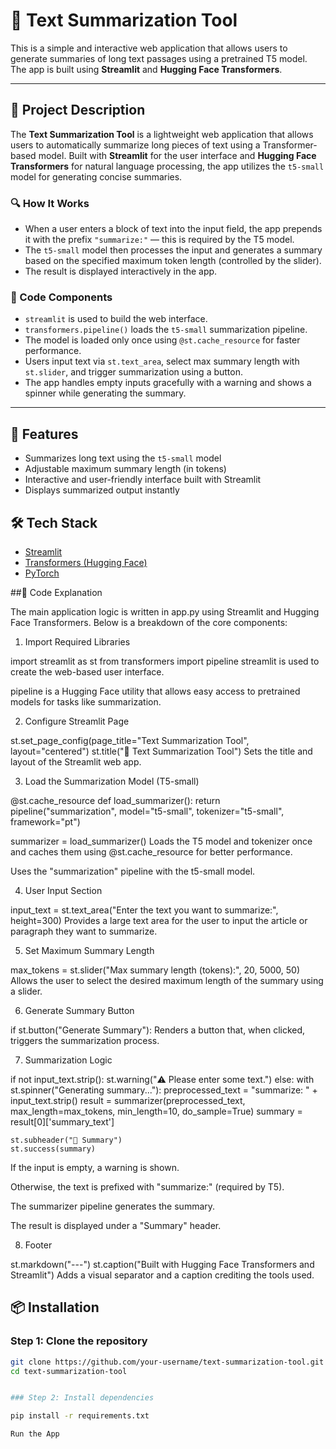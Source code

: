 # 📝 Text Summarization Tool

This is a simple and interactive web application that allows users to generate summaries of long text passages using a pretrained T5 model. The app is built using **Streamlit** and **Hugging Face Transformers**.

---

## 📖 Project Description

The **Text Summarization Tool** is a lightweight web application that allows users to automatically summarize long pieces of text using a Transformer-based model. Built with **Streamlit** for the user interface and **Hugging Face Transformers** for natural language processing, the app utilizes the `t5-small` model for generating concise summaries.

### 🔍 How It Works

- When a user enters a block of text into the input field, the app prepends it with the prefix `"summarize:"` — this is required by the T5 model.
- The `t5-small` model then processes the input and generates a summary based on the specified maximum token length (controlled by the slider).
- The result is displayed interactively in the app.

### 🔧 Code Components

- `streamlit` is used to build the web interface.
- `transformers.pipeline()` loads the `t5-small` summarization pipeline.
- The model is loaded only once using `@st.cache_resource` for faster performance.
- Users input text via `st.text_area`, select max summary length with `st.slider`, and trigger summarization using a button.
- The app handles empty inputs gracefully with a warning and shows a spinner while generating the summary.

---

## 🚀 Features

- Summarizes long text using the `t5-small` model
- Adjustable maximum summary length (in tokens)
- Interactive and user-friendly interface built with Streamlit
- Displays summarized output instantly

## 🛠️ Tech Stack

- [Streamlit](https://streamlit.io/)
- [Transformers (Hugging Face)](https://huggingface.co/transformers/)
- [PyTorch](https://pytorch.org/)


##🧾 Code Explanation

The main application logic is written in app.py using Streamlit and Hugging Face Transformers. Below is a breakdown of the core components:

1. Import Required Libraries

import streamlit as st
from transformers import pipeline
streamlit is used to create the web-based user interface.

pipeline is a Hugging Face utility that allows easy access to pretrained models for tasks like summarization.

2. Configure Streamlit Page

st.set_page_config(page_title="Text Summarization Tool", layout="centered")
st.title("📝 Text Summarization Tool")
Sets the title and layout of the Streamlit web app.

3. Load the Summarization Model (T5-small)

@st.cache_resource
def load_summarizer():
    return pipeline("summarization", model="t5-small", tokenizer="t5-small", framework="pt")

summarizer = load_summarizer()
Loads the T5 model and tokenizer once and caches them using @st.cache_resource for better performance.

Uses the "summarization" pipeline with the t5-small model.

4. User Input Section

input_text = st.text_area("Enter the text you want to summarize:", height=300)
Provides a large text area for the user to input the article or paragraph they want to summarize.

5. Set Maximum Summary Length

max_tokens = st.slider("Max summary length (tokens):", 20, 5000, 50)
Allows the user to select the desired maximum length of the summary using a slider.

6. Generate Summary Button

if st.button("Generate Summary"):
Renders a button that, when clicked, triggers the summarization process.

7. Summarization Logic

if not input_text.strip():
    st.warning("⚠️ Please enter some text.")
else:
    with st.spinner("Generating summary..."):
        preprocessed_text = "summarize: " + input_text.strip()
        result = summarizer(preprocessed_text, max_length=max_tokens, min_length=10, do_sample=True)
        summary = result[0]['summary_text']

    st.subheader("📌 Summary")
    st.success(summary)
If the input is empty, a warning is shown.

Otherwise, the text is prefixed with "summarize:" (required by T5).

The summarizer pipeline generates the summary.

The result is displayed under a "Summary" header.

8. Footer

st.markdown("---")
st.caption("Built with Hugging Face Transformers and Streamlit")
Adds a visual separator and a caption crediting the tools used.

## 📦 Installation

### Step 1: Clone the repository

```bash
git clone https://github.com/your-username/text-summarization-tool.git
cd text-summarization-tool


### Step 2: Install dependencies

pip install -r requirements.txt

Run the App
